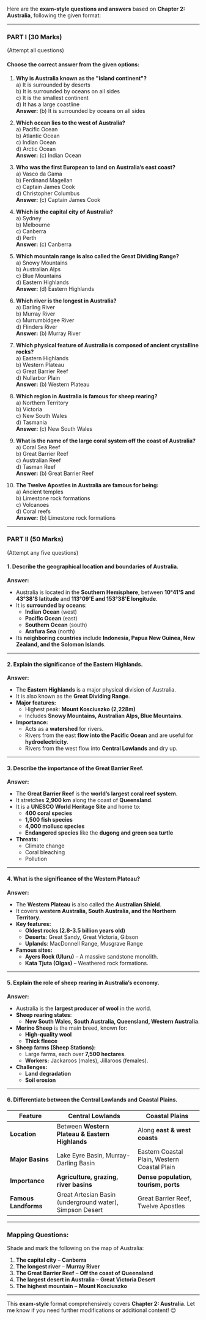 Here are the **exam-style questions and answers** based on **Chapter 2: Australia**, following the given format:

---

### **PART I (30 Marks)**  
(Attempt all questions)

#### **Choose the correct answer from the given options:**

1. **Why is Australia known as the "island continent"?**  
   a) It is surrounded by deserts  
   b) It is surrounded by oceans on all sides  
   c) It is the smallest continent  
   d) It has a large coastline  
   **Answer:** (b) It is surrounded by oceans on all sides  

2. **Which ocean lies to the west of Australia?**  
   a) Pacific Ocean  
   b) Atlantic Ocean  
   c) Indian Ocean  
   d) Arctic Ocean  
   **Answer:** (c) Indian Ocean  

3. **Who was the first European to land on Australia’s east coast?**  
   a) Vasco da Gama  
   b) Ferdinand Magellan  
   c) Captain James Cook  
   d) Christopher Columbus  
   **Answer:** (c) Captain James Cook  

4. **Which is the capital city of Australia?**  
   a) Sydney  
   b) Melbourne  
   c) Canberra  
   d) Perth  
   **Answer:** (c) Canberra  

5. **Which mountain range is also called the Great Dividing Range?**  
   a) Snowy Mountains  
   b) Australian Alps  
   c) Blue Mountains  
   d) Eastern Highlands  
   **Answer:** (d) Eastern Highlands  

6. **Which river is the longest in Australia?**  
   a) Darling River  
   b) Murray River  
   c) Murrumbidgee River  
   d) Flinders River  
   **Answer:** (b) Murray River  

7. **Which physical feature of Australia is composed of ancient crystalline rocks?**  
   a) Eastern Highlands  
   b) Western Plateau  
   c) Great Barrier Reef  
   d) Nullarbor Plain  
   **Answer:** (b) Western Plateau  

8. **Which region in Australia is famous for sheep rearing?**  
   a) Northern Territory  
   b) Victoria  
   c) New South Wales  
   d) Tasmania  
   **Answer:** (c) New South Wales  

9. **What is the name of the large coral system off the coast of Australia?**  
   a) Coral Sea Reef  
   b) Great Barrier Reef  
   c) Australian Reef  
   d) Tasman Reef  
   **Answer:** (b) Great Barrier Reef  

10. **The Twelve Apostles in Australia are famous for being:**  
    a) Ancient temples  
    b) Limestone rock formations  
    c) Volcanoes  
    d) Coral reefs  
    **Answer:** (b) Limestone rock formations  

---

### **PART II (50 Marks)**  
(Attempt any five questions)

#### **1. Describe the geographical location and boundaries of Australia.**  
   **Answer:**  
   - Australia is located in the **Southern Hemisphere**, between **10°41'S and 43°38'S latitude** and **113°09'E and 153°38'E longitude**.  
   - It is **surrounded by oceans**:  
     - **Indian Ocean** (west)  
     - **Pacific Ocean** (east)  
     - **Southern Ocean** (south)  
     - **Arafura Sea** (north)  
   - Its **neighboring countries** include **Indonesia, Papua New Guinea, New Zealand, and the Solomon Islands**.  

---

#### **2. Explain the significance of the Eastern Highlands.**  
   **Answer:**  
   - The **Eastern Highlands** is a major physical division of Australia.  
   - It is also known as the **Great Dividing Range**.  
   - **Major features:**  
     - Highest peak: **Mount Kosciuszko (2,228m)**  
     - Includes **Snowy Mountains, Australian Alps, Blue Mountains**.  
   - **Importance:**  
     - Acts as a **watershed** for rivers.  
     - Rivers from the east **flow into the Pacific Ocean** and are useful for **hydroelectricity**.  
     - Rivers from the west flow into **Central Lowlands** and dry up.  

---

#### **3. Describe the importance of the Great Barrier Reef.**  
   **Answer:**  
   - The **Great Barrier Reef** is the **world’s largest coral reef system**.  
   - It stretches **2,900 km** along the coast of **Queensland**.  
   - It is a **UNESCO World Heritage Site** and home to:  
     - **400 coral species**  
     - **1,500 fish species**  
     - **4,000 mollusc species**  
     - **Endangered species** like the **dugong and green sea turtle**  
   - **Threats:**  
     - Climate change  
     - Coral bleaching  
     - Pollution  

---

#### **4. What is the significance of the Western Plateau?**  
   **Answer:**  
   - The **Western Plateau** is also called the **Australian Shield**.  
   - It covers **western Australia, South Australia, and the Northern Territory**.  
   - **Key features:**  
     - **Oldest rocks (2.8-3.5 billion years old)**  
     - **Deserts**: Great Sandy, Great Victoria, Gibson  
     - **Uplands**: MacDonnell Range, Musgrave Range  
   - **Famous sites:**  
     - **Ayers Rock (Uluru)** – A massive sandstone monolith.  
     - **Kata Tjuta (Olgas)** – Weathered rock formations.  

---

#### **5. Explain the role of sheep rearing in Australia’s economy.**  
   **Answer:**  
   - Australia is the **largest producer of wool** in the world.  
   - **Sheep rearing states**:  
     - **New South Wales, South Australia, Queensland, Western Australia**.  
   - **Merino Sheep** is the main breed, known for:  
     - **High-quality wool**  
     - **Thick fleece**  
   - **Sheep farms (Sheep Stations):**  
     - Large farms, each over **7,500 hectares**.  
     - **Workers:** Jackaroos (males), Jillaroos (females).  
   - **Challenges:**  
     - **Land degradation**  
     - **Soil erosion**  

---

#### **6. Differentiate between the Central Lowlands and Coastal Plains.**  

| Feature           | Central Lowlands | Coastal Plains |
|------------------|----------------|---------------|
| **Location**    | Between **Western Plateau & Eastern Highlands** | Along **east & west coasts** |
| **Major Basins** | Lake Eyre Basin, Murray-Darling Basin | Eastern Coastal Plain, Western Coastal Plain |
| **Importance**  | **Agriculture, grazing, river basins** | **Dense population, tourism, ports** |
| **Famous Landforms** | Great Artesian Basin (underground water), Simpson Desert | Great Barrier Reef, Twelve Apostles |

---

### **Mapping Questions:**  
Shade and mark the following on the map of Australia:  
1. **The capital city** – **Canberra**  
2. **The longest river** – **Murray River**  
3. **The Great Barrier Reef** – **Off the coast of Queensland**  
4. **The largest desert in Australia** – **Great Victoria Desert**  
5. **The highest mountain** – **Mount Kosciuszko**  

---

This **exam-style** format comprehensively covers **Chapter 2: Australia**. Let me know if you need further modifications or additional content! 😊